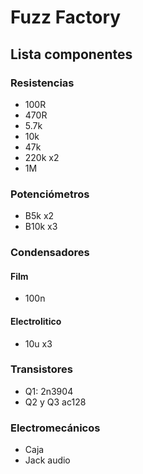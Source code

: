 # Fuzz Factory
## Lista componentes
### Resistencias
- 100R
- 470R
- 5.7k
- 10k
- 47k
- 220k x2
- 1M

### Potenciómetros
- B5k x2
- B10k x3

### Condensadores
#### Film
- 100n

#### Electrolitico
- 10u x3

### Transistores
- Q1: 2n3904
- Q2 y Q3 ac128

### Electromecánicos

- Caja
- Jack audio
